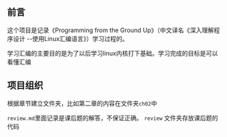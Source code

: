 ## 前言
这个项目是记录《Programming from the Ground Up》（中文译名《深入理解程序设计 --使用Linux汇编语言》）学习过程的。

学习汇编的主要目的是为了以后学习linux内核打下基础。学习完成的目标是可以看懂汇编

## 项目组织
根据章节建立文件夹，比如第二章的内容在文件夹`ch02`中

`review.md`里面记录是课后题的解答，不保证正确。
`review` 文件夹存放课后题的代码

